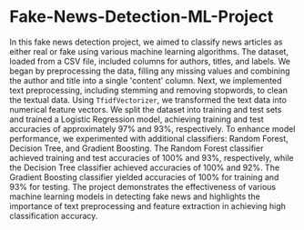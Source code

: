 # Fake-News-Detection-ML-Project

In this fake news detection project, we aimed to classify news articles as either real or fake using various machine learning algorithms. The dataset, loaded from a CSV file, included columns for authors, titles, and labels. We began by preprocessing the data, filling any missing values and combining the author and title into a single 'content' column. Next, we implemented text preprocessing, including stemming and removing stopwords, to clean the textual data. Using `TfidfVectorizer`, we transformed the text data into numerical feature vectors. We split the dataset into training and test sets and trained a Logistic Regression model, achieving training and test accuracies of approximately 97% and 93%, respectively. To enhance model performance, we experimented with additional classifiers: Random Forest, Decision Tree, and Gradient Boosting. The Random Forest classifier achieved training and test accuracies of 100% and 93%, respectively, while the Decision Tree classifier achieved accuracies of 100% and 92%. The Gradient Boosting classifier yielded accuracies of 100% for training and 93% for testing. The project demonstrates the effectiveness of various machine learning models in detecting fake news and highlights the importance of text preprocessing and feature extraction in achieving high classification accuracy.
